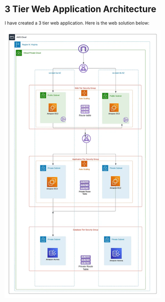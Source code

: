 # 3 Tier Web Application Architecture

I have created a 3 tier web application. Here is the web solution below:

![Alt text](image.png)